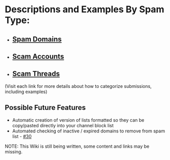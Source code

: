 # Descriptions and Examples By Spam Type:
* ## [Spam Domains](https://github.com/ThioJoe/YT-Spam-Domains-List/wiki/Spam-Domains)
* ## [Scam Accounts](https://github.com/ThioJoe/YT-Spam-Domains-List/wiki/Scam-Accounts)
* ## [Scam Threads](https://github.com/ThioJoe/YT-Spam-Domains-List/wiki/Scam-Threads)

(Visit each link for more details about how to categorize submissions, including examples)

## Possible Future Features
* Automatic creation of version of lists formatted so they can be copy/pasted directly into your channel block list
* Automated checking of inactive / expired domains to remove from spam list - [#30](https://github.com/ThioJoe/YT-Spam-Domains-List/issues/30)


NOTE: This Wiki is still being written, some content and links may be missing.